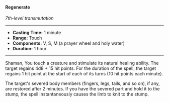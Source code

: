 #### Regenerate
*7th-level transmutation*
___
- **Casting Time:** 1 minute
- **Range:** Touch
- **Components:** V, S, M (a prayer wheel and holy water)
- **Duration:** 1 hour
---
Shaman, 
You touch a creature and stimulate its natural healing ability. The target regains 4d8 + 15 hit points. For the duration of the spell, the target regains 1 hit point at the start of each of its turns (10 hit points each minute).

The target's severed body members (fingers, legs, tails, and so on), if any, are restored after 2 minutes. If you have the severed part and hold it to the stump, the spell instantaneously causes the limb to knit to the stump.